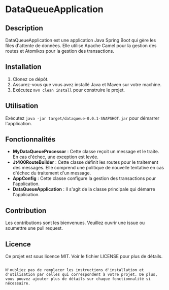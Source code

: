 # DataQueueApplication

## Description

DataQueueApplication est une application Java Spring Boot qui gère les files d'attente de données. Elle utilise Apache Camel pour la gestion des routes et Atomikos pour la gestion des transactions.

## Installation

1. Clonez ce dépôt.
2. Assurez-vous que vous avez installé Java et Maven sur votre machine.
3. Exécutez `mvn clean install` pour construire le projet.

## Utilisation

Exécutez `java -jar target/dataqueue-0.0.1-SNAPSHOT.jar` pour démarrer l'application.

## Fonctionnalités

- **MyDataQueueProcessor** : Cette classe reçoit un message et le traite. En cas d'échec, une exception est levée.
- **Jt400RouteBuilder** : Cette classe définit les routes pour le traitement des messages. Elle comprend une politique de nouvelle tentative en cas d'échec du traitement d'un message.
- **AppConfig** : Cette classe configure la gestion des transactions pour l'application.
- **DataQueueApplication** : Il s'agit de la classe principale qui démarre l'application.

## Contribution

Les contributions sont les bienvenues. Veuillez ouvrir une issue ou soumettre une pull request.

## Licence

Ce projet est sous licence MIT. Voir le fichier LICENSE pour plus de détails.
```

N'oubliez pas de remplacer les instructions d'installation et d'utilisation par celles qui correspondent à votre projet. De plus, vous pouvez ajouter plus de détails sur chaque fonctionnalité si nécessaire.

